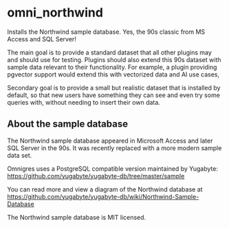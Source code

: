# omni_northwind

Installs the Northwind sample database. Yes, the 90s classic from MS Access and SQL Server!

The main goal is to provide a standard dataset that all other plugins may and should use
for testing. Plugins should also extend this 90s dataset with sample data relevant to their
functionality. For example, a plugin providing pgvector support would extend this with
vectorized data and AI use cases,

Secondary goal is to provide a small but realistic dataset that is installed by default,
so that new users have something they can see and even try some queries with, without needing
to insert their own data.


## About the sample database

The Northwind sample database appeared in Microsoft Access and later SQL Server
in the 90s. It was recently replaced with a more modern sample data set.

Omnigres uses a PostgreSQL compatible version maintained by Yugabyte: https://github.com/yugabyte/yugabyte-db/tree/master/sample

You can read more and view a diagram of the Northwind database at https://github.com/yugabyte/yugabyte-db/wiki/Northwind-Sample-Database


The Northwind sample database is MIT licensed.
